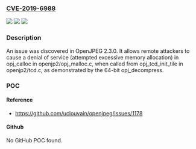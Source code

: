 ### [CVE-2019-6988](https://cve.mitre.org/cgi-bin/cvename.cgi?name=CVE-2019-6988)
![](https://img.shields.io/static/v1?label=Product&message=n%2Fa&color=blue)
![](https://img.shields.io/static/v1?label=Version&message=n%2Fa&color=blue)
![](https://img.shields.io/static/v1?label=Vulnerability&message=n%2Fa&color=brighgreen)

### Description

An issue was discovered in OpenJPEG 2.3.0. It allows remote attackers to cause a denial of service (attempted excessive memory allocation) in opj_calloc in openjp2/opj_malloc.c, when called from opj_tcd_init_tile in openjp2/tcd.c, as demonstrated by the 64-bit opj_decompress.

### POC

#### Reference
- https://github.com/uclouvain/openjpeg/issues/1178

#### Github
No GitHub POC found.

